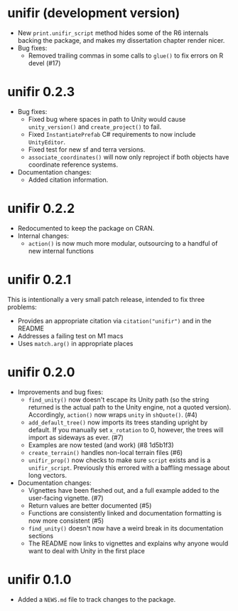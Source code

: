 # unifir (development version)

* New `print.unifir_script` method hides some of the R6 internals backing the
  package, and makes my dissertation chapter render nicer.
* Bug fixes:
    * Removed trailing commas in some calls to `glue()` to fix errors on R devel (#17)

# unifir 0.2.3

* Bug fixes:
    * Fixed bug where spaces in path to Unity would cause `unity_version()` and 
      `create_project()` to fail.
    * Fixed `InstantiatePrefab` C# requirements to now include `UnityEditor`.
    * Fixed test for new sf and terra versions.
    * `associate_coordinates()` will now only reproject if both objects have
      coordinate reference systems.
* Documentation changes:
    * Added citation information.

# unifir 0.2.2

* Redocumented to keep the package on CRAN.
* Internal changes:
  * `action()` is now much more modular, outsourcing to a handful of new 
    internal functions

# unifir 0.2.1
This is intentionally a very small patch release, intended to fix three problems:

* Provides an appropriate citation via `citation("unifir")` and in the README
* Addresses a failing test on M1 macs
* Uses `match.arg()` in appropriate places

# unifir 0.2.0

* Improvements and bug fixes:
    * `find_unity()` now doesn't escape its Unity path (so the string returned 
      is the actual path to the Unity engine, not a quoted version). 
      Accordingly, `action()` now wraps `unity` in `shQuote()`. (#4)
    * `add_default_tree()` now imports its trees standing upright by default. 
      If you manually set `x_rotation` to 0, however, the trees will import as 
      sideways as ever. (#7)
    * Examples are now tested (and work) (#8 1d5b1f3)
    * `create_terrain()` handles non-local terrain files (#6)
    * `unifir_prop()` now checks to make sure `script` exists and is a 
      `unifir_script`. Previously this errored with a baffling message about
      long vectors.
* Documentation changes:
    * Vignettes have been fleshed out, and a full example added to the 
      user-facing vignette. (#7)
    * Return values are better documented (#5)
    * Functions are consistently linked and documentation formatting is now
      more consistent (#5)
    * `find_unity()` doesn't now have a weird break in its documentation 
      sections
    * The README now links to vignettes and explains why anyone would want
      to deal with Unity in the first place

# unifir 0.1.0

* Added a `NEWS.md` file to track changes to the package.

